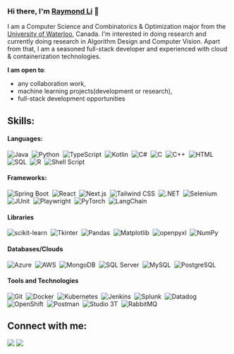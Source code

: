 ### Hi there, I'm [Raymond Li](https://abord77.github.io/personal-site-v2/) 👋

I am a Computer Science and Combinatorics & Optimization major from the [University of Waterloo](https://uwaterloo.ca/), Canada. I'm interested in doing research and currently doing research in Algorithm Design and Computer Vision. Apart from that, I am a seasoned full-stack developer and experienced with cloud & containerization technologies.

 **I am open to**:

- any collaboration work,
- machine learning projects(development or research),
- full-stack development opportunities

## Skills:

#### Languages:

![Java](https://img.shields.io/badge/Java-ED8B00?style=for-the-badge&logo=java&logoColor=white)&nbsp;
![Python](https://img.shields.io/badge/Python-3776AB?style=for-the-badge&logo=python&logoColor=white)&nbsp;
![TypeScript](https://img.shields.io/badge/TypeScript-3178C6?style=for-the-badge&logo=typescript&logoColor=white)&nbsp;
![Kotlin](https://img.shields.io/badge/Kotlin-7F52FF?style=for-the-badge&logo=kotlin&logoColor=white)&nbsp;
![C#](https://img.shields.io/badge/C%23-239120?style=for-the-badge&logo=csharp&logoColor=white)&nbsp;
![C](https://img.shields.io/badge/C-A8B9CC?style=for-the-badge&logo=c&logoColor=black)&nbsp;
![C++](https://img.shields.io/badge/C++-00599C?style=for-the-badge&logo=cplusplus&logoColor=white)&nbsp;
![HTML](https://img.shields.io/badge/HTML5-E34F26?style=for-the-badge&logo=html5&logoColor=white)&nbsp;
![SQL](https://img.shields.io/badge/SQL-4479A1?style=for-the-badge&logo=sql&logoColor=white)&nbsp;
![R](https://img.shields.io/badge/R-276DC3?style=for-the-badge&logo=r&logoColor=white)&nbsp;
![Shell Script](https://img.shields.io/badge/Shell_Script-4EAA25?style=for-the-badge&logo=gnu-bash&logoColor=white)&nbsp;

#### Frameworks:

![Spring Boot](https://img.shields.io/badge/Spring_Boot-6DB33F?style=for-the-badge&logo=springboot&logoColor=white)&nbsp;
![React](https://img.shields.io/badge/React-61DAFB?style=for-the-badge&logo=react&logoColor=black)&nbsp;
![Next.js](https://img.shields.io/badge/Next.js-000000?style=for-the-badge&logo=nextdotjs&logoColor=white)&nbsp;
![Tailwind CSS](https://img.shields.io/badge/Tailwind_CSS-06B6D4?style=for-the-badge&logo=tailwindcss&logoColor=white)&nbsp;
![.NET](https://img.shields.io/badge/.NET-512BD4?style=for-the-badge&logo=dotnet&logoColor=white)&nbsp;
![Selenium](https://img.shields.io/badge/Selenium-43B02A?style=for-the-badge&logo=selenium&logoColor=white)&nbsp;
![JUnit](https://img.shields.io/badge/JUnit-25A162?style=for-the-badge&logo=junit5&logoColor=white)&nbsp;
![Playwright](https://img.shields.io/badge/Playwright-2EAD33?style=for-the-badge&logo=playwright&logoColor=white)&nbsp;
![PyTorch](https://img.shields.io/badge/PyTorch-EE4C2C?style=for-the-badge&logo=pytorch&logoColor=white)&nbsp;
![LangChain](https://img.shields.io/badge/LangChain-1C3C3C?style=for-the-badge&logo=langchain&logoColor=white)&nbsp;

#### Libraries

![scikit-learn](https://img.shields.io/badge/scikit--learn-F7931E?style=for-the-badge&logo=scikitlearn&logoColor=white)&nbsp;
![Tkinter](https://img.shields.io/badge/Tkinter-FF6F00?style=for-the-badge&logo=python&logoColor=white)&nbsp;
![Pandas](https://img.shields.io/badge/Pandas-150458?style=for-the-badge&logo=pandas&logoColor=white)&nbsp;
![Matplotlib](https://img.shields.io/badge/Matplotlib-11557C?style=for-the-badge&logo=plotly&logoColor=white)&nbsp;
![openpyxl](https://img.shields.io/badge/openpyxl-025E8C?style=for-the-badge&logo=python&logoColor=white)&nbsp;
![NumPy](https://img.shields.io/badge/NumPy-013243?style=for-the-badge&logo=numpy&logoColor=white)&nbsp;

#### Databases/Clouds

![Azure](https://img.shields.io/badge/Azure-0078D4?style=for-the-badge&logo=microsoft-azure&logoColor=white)&nbsp;
![AWS](https://img.shields.io/badge/AWS-232F3E?style=for-the-badge&logo=amazon-aws&logoColor=white)&nbsp;
![MongoDB](https://img.shields.io/badge/MongoDB-47A248?style=for-the-badge&logo=mongodb&logoColor=white)&nbsp;
![SQL Server](https://img.shields.io/badge/SQL_Server-CC2927?style=for-the-badge&logo=microsoft-sql-server&logoColor=white)&nbsp;
![MySQL](https://img.shields.io/badge/MySQL-4479A1?style=for-the-badge&logo=mysql&logoColor=white)&nbsp;
![PostgreSQL](https://img.shields.io/badge/PostgreSQL-336791?style=for-the-badge&logo=postgresql&logoColor=white)&nbsp;

#### Tools and Technologies

![Git](https://img.shields.io/badge/Git-F05032?style=for-the-badge&logo=git&logoColor=white)&nbsp;
![Docker](https://img.shields.io/badge/Docker-2496ED?style=for-the-badge&logo=docker&logoColor=white)&nbsp;
![Kubernetes](https://img.shields.io/badge/Kubernetes-326CE5?style=for-the-badge&logo=kubernetes&logoColor=white)&nbsp;
![Jenkins](https://img.shields.io/badge/Jenkins-D24939?style=for-the-badge&logo=jenkins&logoColor=white)&nbsp;
![Splunk](https://img.shields.io/badge/Splunk-090F16?style=for-the-badge&logo=splunk&logoColor=white)&nbsp;
![Datadog](https://img.shields.io/badge/Datadog-632CA6?style=for-the-badge&logo=datadog&logoColor=white)&nbsp;
![OpenShift](https://img.shields.io/badge/OpenShift-D51F27?style=for-the-badge&logo=openshift&logoColor=white)&nbsp;
![Postman](https://img.shields.io/badge/Postman-FF6C37?style=for-the-badge&logo=postman&logoColor=white)&nbsp;
![Studio 3T](https://img.shields.io/badge/Studio3T-FF4A00?style=for-the-badge&logo=studio3t&logoColor=white)&nbsp;
![RabbitMQ](https://img.shields.io/badge/RabbitMQ-FF6600?style=for-the-badge&logo=rabbitmq&logoColor=white)&nbsp;

## Connect with me:

<p align = "center">
  
[<img src ="https://img.shields.io/badge/website-%23.svg?&style=for-the-badge&logo=www&logoColor=white%22&color=black" />](https://abord77.github.io/personal-site-v2/)
[<img src="https://img.shields.io/badge/linkedin-%2312100E.svg?&style=for-the-badge&logo=linkedin&logoColor=white&color=black" />](https://www.linkedin.com/in/r77li/)
<!--[<img src="https://img.shields.io/badge/kaggle-%2312100E.svg?&style=for-the-badge&logo=kaggle&logoColor=white&color=black" />](https://www.kaggle.com/themlphdstudent)
[<img src="https://img.shields.io/badge/twitter-%231DA1F2.svg?&style=for-the-badge&logo=twitter&logoColor=white&color=black" />](https://twitter.com/themlphdstudent)
[<img src="https://img.shields.io/badge/medium-%2312100E.svg?&style=for-the-badge&logo=medium&logoColor=white&color=black" />](https://medium.com/@themlphdstudent)
[<img src="https://img.shields.io/badge/instagram-%2312100E.svg?&style=for-the-badge&logo=instagram&logoColor=white&color=black" />](https://instagram.com/themlphdstudent) -->
</p>

<!--| <a href="https://github.com/anuraghazra/github-readme-stats"><img align="center" src="https://github-readme-stats.vercel.app/api?username=durgeshsamariya&show_icons=true&include_all_commits=true&theme=buefy&hide_border=true" alt="Durgesh's github stats" /></a> | <a href="https://github.com/anuraghazra/github-readme-stats"><img align="center" src="https://github-readme-stats.vercel.app/api/top-langs/?username=durgeshsamariya&layout=compact&theme=buefy&hide_border=true" /></a> |
| ------------- | ------------- |-->

<!-- 
----
[<img src="https://github-profile-trophy.vercel.app/?username=durgeshsamariya&row=2&column=3" />](https://github.com/ryo-ma/github-profile-trophy)
[<img src="https://github-readme-stats.vercel.app/api?username=durgeshsamariya&theme=algolia&count_private=true&include_all_commits=true&show_icons=true" />](https://github.com/anuraghazra/github-readme-stats)
[![GitHub Streak](https://github-readme-streak-stats.herokuapp.com/?user=durgeshsamariya&theme=dark)](https://github.com/DenverCoder1/github-readme-streak-stats)
[![Durgesh's Top Langs](https://github-readme-stats.vercel.app/api/top-langs/?username=themlphdstudent&theme=algolia&hide=Jupyter&layout=compact&show_icons=true)](https://github.com/anuraghazra/github-readme-stats)
 -->

<!--
**themlphdstudent/themlphdstudent** is a ✨ _special_ ✨ repository because its `README.md` (this file) appears on your GitHub profile.

Here are some ideas to get you started:

- 🔭 I’m currently working on ...
- 🌱 I’m currently learning ...
- 👯 I’m looking to collaborate on ...
- 🤔 I’m looking for help with ...
- 💬 Ask me about ...
- 📫 How to reach me: ...
- 😄 Pronouns: ...
- ⚡ Fun fact: ...
-->
